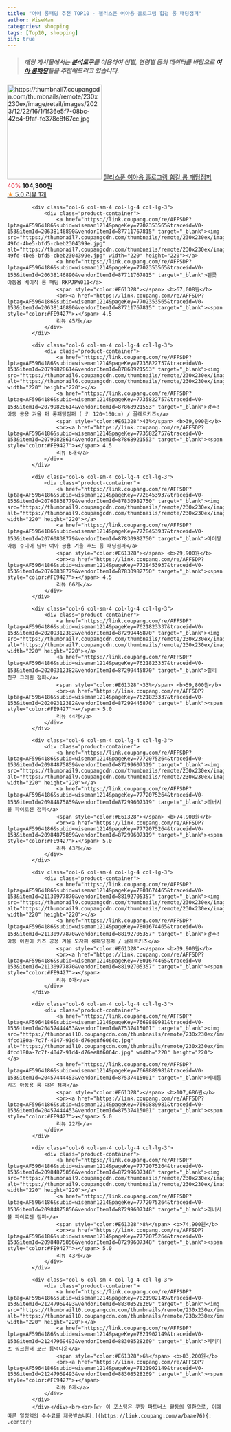 ```yaml
---
title: "여아 롱패딩 추천 TOP10 - 젤리스푼 여아용 홀로그램 힙걸 롱 패딩점퍼"
author: WiseMan
categories: shopping
tags: [Top10, shopping]
pin: true
---
```


> ##### 해당 게시물에서는 [**분석도구**](https://itemscout.io/)를 이용하여 **성별**, **연령별** 등의 데이터를 바탕으로 [**여아 롱패딩**](https://link.coupang.com/a/baae76)들을 추천해드리고 있습니다.
<div class="container"><div class="row">
            <div class="col-6 col-sm-4 col-lg-4 col-lg-3">
                <div class="product-container">
                    <a href="https://link.coupang.com/re/AFFSDP?lptag=AF5964186&subid=wiseman1214&pageKey=7778184942&traceid=V0-153&itemId=21016114152&vendorItemId=88147951875" target="_blank"><img src="https://thumbnail7.coupangcdn.com/thumbnails/remote/230x230ex/image/retail/images/2023/12/22/16/1/1f36e5f7-08bc-42c4-9faf-fe378c8f67cc.jpg" alt="https://thumbnail7.coupangcdn.com/thumbnails/remote/230x230ex/image/retail/images/2023/12/22/16/1/1f36e5f7-08bc-42c4-9faf-fe378c8f67cc.jpg" width="220" height="220"></a>
                    <a href="https://link.coupang.com/re/AFFSDP?lptag=AF5964186&subid=wiseman1214&pageKey=7778184942&traceid=V0-153&itemId=21016114152&vendorItemId=88147951875" target="_blank">젤리스푼 여아용 홀로그램 힙걸 롱 패딩점퍼</a>
                    <span style="color:#E61328">40%</span> <b>104,300원</b>
                    <br><a href="https://link.coupang.com/re/AFFSDP?lptag=AF5964186&subid=wiseman1214&pageKey=7778184942&traceid=V0-153&itemId=21016114152&vendorItemId=88147951875" target="_blank"><span style="color:#FE9427">★</span> 5.0
                    리뷰 1개</a>
                </div>
            </div>
            
            <div class="col-6 col-sm-4 col-lg-4 col-lg-3">
                <div class="product-container">
                    <a href="https://link.coupang.com/re/AFFSDP?lptag=AF5964186&subid=wiseman1214&pageKey=7702353565&traceid=V0-153&itemId=20638146890&vendorItemId=87711767815" target="_blank"><img src="https://thumbnail7.coupangcdn.com/thumbnails/remote/230x230ex/image/retail/images/2023/11/08/17/7/0538aee4-49fd-4be5-bfd5-cbeb2304399e.jpg" alt="https://thumbnail7.coupangcdn.com/thumbnails/remote/230x230ex/image/retail/images/2023/11/08/17/7/0538aee4-49fd-4be5-bfd5-cbeb2304399e.jpg" width="220" height="220"></a>
                    <a href="https://link.coupang.com/re/AFFSDP?lptag=AF5964186&subid=wiseman1214&pageKey=7702353565&traceid=V0-153&itemId=20638146890&vendorItemId=87711767815" target="_blank">팬콧 아동용 베이직 롱 패딩 RKPJPW011</a>
                    <span style="color:#E61328"></span> <b>67,008원</b>
                    <br><a href="https://link.coupang.com/re/AFFSDP?lptag=AF5964186&subid=wiseman1214&pageKey=7702353565&traceid=V0-153&itemId=20638146890&vendorItemId=87711767815" target="_blank"><span style="color:#FE9427">★</span> 4.5
                    리뷰 45개</a>
                </div>
            </div>
            
            <div class="col-6 col-sm-4 col-lg-4 col-lg-3">
                <div class="product-container">
                    <a href="https://link.coupang.com/re/AFFSDP?lptag=AF5964186&subid=wiseman1214&pageKey=7735822757&traceid=V0-153&itemId=20799828614&vendorItemId=87868921553" target="_blank"><img src="https://thumbnail6.coupangcdn.com/thumbnails/remote/230x230ex/image/vendor_inventory/50ec/572cb37c7ccb88e0f43e61b0aae6664c58b9de8452e96bef6ab808663f7a.JPG" alt="https://thumbnail6.coupangcdn.com/thumbnails/remote/230x230ex/image/vendor_inventory/50ec/572cb37c7ccb88e0f43e61b0aae6664c58b9de8452e96bef6ab808663f7a.JPG" width="220" height="220"></a>
                    <a href="https://link.coupang.com/re/AFFSDP?lptag=AF5964186&subid=wiseman1214&pageKey=7735822757&traceid=V0-153&itemId=20799828614&vendorItemId=87868921553" target="_blank">강추! 아동 공용 겨울 퍼 롱패딩점퍼 ( 키 120~160cm) / 끌레르키즈</a>
                    <span style="color:#E61328">43%</span> <b>39,990원</b>
                    <br><a href="https://link.coupang.com/re/AFFSDP?lptag=AF5964186&subid=wiseman1214&pageKey=7735822757&traceid=V0-153&itemId=20799828614&vendorItemId=87868921553" target="_blank"><span style="color:#FE9427">★</span> 4.5
                    리뷰 6개</a>
                </div>
            </div>
            
            <div class="col-6 col-sm-4 col-lg-4 col-lg-3">
                <div class="product-container">
                    <a href="https://link.coupang.com/re/AFFSDP?lptag=AF5964186&subid=wiseman1214&pageKey=7728453937&traceid=V0-153&itemId=20760838779&vendorItemId=87830982750" target="_blank"><img src="https://thumbnail9.coupangcdn.com/thumbnails/remote/230x230ex/image/vendor_inventory/6413/5cc965cc12cb02c241432d17c3b8f40ba3387c04bfe0b9e63fb8a4d74852.jpg" alt="https://thumbnail9.coupangcdn.com/thumbnails/remote/230x230ex/image/vendor_inventory/6413/5cc965cc12cb02c241432d17c3b8f40ba3387c04bfe0b9e63fb8a4d74852.jpg" width="220" height="220"></a>
                    <a href="https://link.coupang.com/re/AFFSDP?lptag=AF5964186&subid=wiseman1214&pageKey=7728453937&traceid=V0-153&itemId=20760838779&vendorItemId=87830982750" target="_blank">아이짱 아동 주니어 남아 여아 공용 겨울 후드 롱 패딩점퍼</a>
                    <span style="color:#E61328"></span> <b>29,900원</b>
                    <br><a href="https://link.coupang.com/re/AFFSDP?lptag=AF5964186&subid=wiseman1214&pageKey=7728453937&traceid=V0-153&itemId=20760838779&vendorItemId=87830982750" target="_blank"><span style="color:#FE9427">★</span> 4.5
                    리뷰 66개</a>
                </div>
            </div>
            
            <div class="col-6 col-sm-4 col-lg-4 col-lg-3">
                <div class="product-container">
                    <a href="https://link.coupang.com/re/AFFSDP?lptag=AF5964186&subid=wiseman1214&pageKey=7621823337&traceid=V0-153&itemId=20209312382&vendorItemId=87299445870" target="_blank"><img src="https://thumbnail7.coupangcdn.com/thumbnails/remote/230x230ex/image/vendor_inventory/844b/38ab11a499795418a39aef846a149602eb2a15ac26c28c4c1805e612f1f6.jpg" alt="https://thumbnail7.coupangcdn.com/thumbnails/remote/230x230ex/image/vendor_inventory/844b/38ab11a499795418a39aef846a149602eb2a15ac26c28c4c1805e612f1f6.jpg" width="220" height="220"></a>
                    <a href="https://link.coupang.com/re/AFFSDP?lptag=AF5964186&subid=wiseman1214&pageKey=7621823337&traceid=V0-153&itemId=20209312382&vendorItemId=87299445870" target="_blank">릴리 친구 그래핀 점퍼</a>
                    <span style="color:#E61328">33%</span> <b>59,800원</b>
                    <br><a href="https://link.coupang.com/re/AFFSDP?lptag=AF5964186&subid=wiseman1214&pageKey=7621823337&traceid=V0-153&itemId=20209312382&vendorItemId=87299445870" target="_blank"><span style="color:#FE9427">★</span> 5.0
                    리뷰 44개</a>
                </div>
            </div>
            
            <div class="col-6 col-sm-4 col-lg-4 col-lg-3">
                <div class="product-container">
                    <a href="https://link.coupang.com/re/AFFSDP?lptag=AF5964186&subid=wiseman1214&pageKey=7772075264&traceid=V0-153&itemId=20984875859&vendorItemId=87299607319" target="_blank"><img src="https://thumbnail9.coupangcdn.com/thumbnails/remote/230x230ex/image/vendor_inventory/5179/7414c37c3809a8433938f16888ffdab84c3ab161f14111398b3cf4c5ecce.jpg" alt="https://thumbnail9.coupangcdn.com/thumbnails/remote/230x230ex/image/vendor_inventory/5179/7414c37c3809a8433938f16888ffdab84c3ab161f14111398b3cf4c5ecce.jpg" width="220" height="220"></a>
                    <a href="https://link.coupang.com/re/AFFSDP?lptag=AF5964186&subid=wiseman1214&pageKey=7772075264&traceid=V0-153&itemId=20984875859&vendorItemId=87299607319" target="_blank">리버시블 파이로젠 점퍼</a>
                    <span style="color:#E61328"></span> <b>74,900원</b>
                    <br><a href="https://link.coupang.com/re/AFFSDP?lptag=AF5964186&subid=wiseman1214&pageKey=7772075264&traceid=V0-153&itemId=20984875859&vendorItemId=87299607319" target="_blank"><span style="color:#FE9427">★</span> 5.0
                    리뷰 43개</a>
                </div>
            </div>
            
            <div class="col-6 col-sm-4 col-lg-4 col-lg-3">
                <div class="product-container">
                    <a href="https://link.coupang.com/re/AFFSDP?lptag=AF5964186&subid=wiseman1214&pageKey=7801674465&traceid=V0-153&itemId=21130977870&vendorItemId=88192705357" target="_blank"><img src="https://thumbnail9.coupangcdn.com/thumbnails/remote/230x230ex/image/vendor_inventory/422f/e8d2bbf6bfac0932f8ce340b56e14d9537414441383144ccd09d655623fd.png" alt="https://thumbnail9.coupangcdn.com/thumbnails/remote/230x230ex/image/vendor_inventory/422f/e8d2bbf6bfac0932f8ce340b56e14d9537414441383144ccd09d655623fd.png" width="220" height="220"></a>
                    <a href="https://link.coupang.com/re/AFFSDP?lptag=AF5964186&subid=wiseman1214&pageKey=7801674465&traceid=V0-153&itemId=21130977870&vendorItemId=88192705357" target="_blank">강추! 아동 어린이 키즈 공용 겨울 모자퍼 롱패딩점퍼 / 끌레르키즈</a>
                    <span style="color:#E61328"></span> <b>39,900원</b>
                    <br><a href="https://link.coupang.com/re/AFFSDP?lptag=AF5964186&subid=wiseman1214&pageKey=7801674465&traceid=V0-153&itemId=21130977870&vendorItemId=88192705357" target="_blank"><span style="color:#FE9427">★</span> 
                    리뷰 0개</a>
                </div>
            </div>
            
            <div class="col-6 col-sm-4 col-lg-4 col-lg-3">
                <div class="product-container">
                    <a href="https://link.coupang.com/re/AFFSDP?lptag=AF5964186&subid=wiseman1214&pageKey=7669889981&traceid=V0-153&itemId=20457444453&vendorItemId=87537415001" target="_blank"><img src="https://thumbnail10.coupangcdn.com/thumbnails/remote/230x230ex/image/retail/images/1537519349190206-4fcd180a-7c7f-4047-91d4-d76ee8f6064c.jpg" alt="https://thumbnail10.coupangcdn.com/thumbnails/remote/230x230ex/image/retail/images/1537519349190206-4fcd180a-7c7f-4047-91d4-d76ee8f6064c.jpg" width="220" height="220"></a>
                    <a href="https://link.coupang.com/re/AFFSDP?lptag=AF5964186&subid=wiseman1214&pageKey=7669889981&traceid=V0-153&itemId=20457444453&vendorItemId=87537415001" target="_blank">베네통키즈 아동용 롱 다운 점퍼</a>
                    <span style="color:#E61328"></span> <b>107,686원</b>
                    <br><a href="https://link.coupang.com/re/AFFSDP?lptag=AF5964186&subid=wiseman1214&pageKey=7669889981&traceid=V0-153&itemId=20457444453&vendorItemId=87537415001" target="_blank"><span style="color:#FE9427">★</span> 5.0
                    리뷰 22개</a>
                </div>
            </div>
            
            <div class="col-6 col-sm-4 col-lg-4 col-lg-3">
                <div class="product-container">
                    <a href="https://link.coupang.com/re/AFFSDP?lptag=AF5964186&subid=wiseman1214&pageKey=7772075264&traceid=V0-153&itemId=20984875856&vendorItemId=87299607348" target="_blank"><img src="https://thumbnail9.coupangcdn.com/thumbnails/remote/230x230ex/image/vendor_inventory/16d9/c0351683be1dfed5efdbea49c490866d373c92feeaf1543765684b6a2221.jpg" alt="https://thumbnail9.coupangcdn.com/thumbnails/remote/230x230ex/image/vendor_inventory/16d9/c0351683be1dfed5efdbea49c490866d373c92feeaf1543765684b6a2221.jpg" width="220" height="220"></a>
                    <a href="https://link.coupang.com/re/AFFSDP?lptag=AF5964186&subid=wiseman1214&pageKey=7772075264&traceid=V0-153&itemId=20984875856&vendorItemId=87299607348" target="_blank">리버시블 파이로젠 점퍼</a>
                    <span style="color:#E61328">8%</span> <b>74,900원</b>
                    <br><a href="https://link.coupang.com/re/AFFSDP?lptag=AF5964186&subid=wiseman1214&pageKey=7772075264&traceid=V0-153&itemId=20984875856&vendorItemId=87299607348" target="_blank"><span style="color:#FE9427">★</span> 5.0
                    리뷰 43개</a>
                </div>
            </div>
            
            <div class="col-6 col-sm-4 col-lg-4 col-lg-3">
                <div class="product-container">
                    <a href="https://link.coupang.com/re/AFFSDP?lptag=AF5964186&subid=wiseman1214&pageKey=7821902149&traceid=V0-153&itemId=21247969493&vendorItemId=88308528269" target="_blank"><img src="https://thumbnail10.coupangcdn.com/thumbnails/remote/230x230ex/image/vendor_inventory/e1dc/dfd978c85e7f3771b602b345d33e5d8eeba32a2b4f7753badbce6abf645f.jpg" alt="https://thumbnail10.coupangcdn.com/thumbnails/remote/230x230ex/image/vendor_inventory/e1dc/dfd978c85e7f3771b602b345d33e5d8eeba32a2b4f7753badbce6abf645f.jpg" width="220" height="220"></a>
                    <a href="https://link.coupang.com/re/AFFSDP?lptag=AF5964186&subid=wiseman1214&pageKey=7821902149&traceid=V0-153&itemId=21247969493&vendorItemId=88308528269" target="_blank">페리미츠 핑크윈터 포근 롱덕다운</a>
                    <span style="color:#E61328">6%</span> <b>83,200원</b>
                    <br><a href="https://link.coupang.com/re/AFFSDP?lptag=AF5964186&subid=wiseman1214&pageKey=7821902149&traceid=V0-153&itemId=21247969493&vendorItemId=88308528269" target="_blank"><span style="color:#FE9427">★</span> 
                    리뷰 0개</a>
                </div>
            </div>
            </div></div><br><br>[👉 이 포스팅은 쿠팡 파트너스 활동의 일환으로, 이에 따른 일정액의 수수료를 제공받습니다.](https://link.coupang.com/a/baae76){: .center}